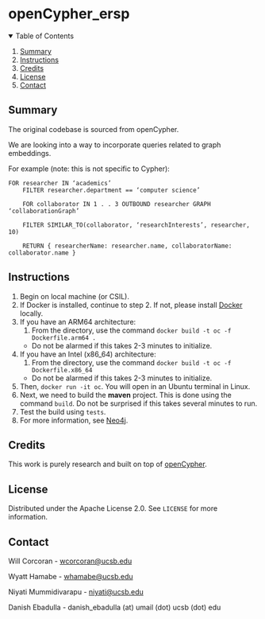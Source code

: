 # openCypher_ersp

<!-- TABLE OF CONTENTS -->
<details open="open">
  <summary>Table of Contents</summary>
  <ol>
    <li>
      <a href="#summary">Summary</a>
    </li>
    <li><a href="#instructions">Instructions</a></li>
    <li><a href="#credits">Credits</a></li>
    <li><a href="#license">License</a></li>
    <li><a href="#contact">Contact</a></li>
  </ol>
</details>

<!-- ABOUT THE PROJECT -->

## Summary

The original codebase is sourced from openCypher.

We are looking into a way to incorporate queries related to graph embeddings. 

For example (note: this is not specific to Cypher):
```
FOR researcher IN ‘academics’
	FILTER researcher.department == ‘computer science’

	FOR collaborator IN 1 . . 3 OUTBOUND researcher GRAPH ‘collaborationGraph’

	FILTER SIMILAR_TO(collaborator, ‘researchInterests’, researcher, 10)

	RETURN { researcherName: researcher.name, collaboratorName: collaborator.name }
```
<!-- Summary -->
## Instructions
1. Begin on local machine (or CSIL). 
2. If Docker is installed, continue to step 2. If not, please install [Docker](https://www.docker.com/) locally.
3. If you have an ARM64 architecture:
   1. From the directory, use the command ```docker build -t oc -f Dockerfile.arm64 .```
   - Do not be alarmed if this takes 2-3 minutes to initialize.
4. If you have an Intel (x86_64) architecture:
   1. From the directory, use the command ```docker build -t oc -f Dockerfile.x86_64```
   - Do not be alarmed if this takes 2-3 minutes to initialize.
5. Then, ```docker run -it oc```. You will open in an Ubuntu terminal in Linux.
6. Next, we need to build the **maven** project. This is done using the command ```build```. Do not be surprised if this takes several minutes to run.
7. Test the build using ```tests```.
8. For more information, see [Neo4j](https://neo4j.com/developer/contributing-code/).


<!-- Credits -->
## Credits
This work is purely research and built on top of [openCypher](https://github.com/opencypher/openCypher).

<!-- LICENSE -->
## License

Distributed under the Apache License 2.0. See `LICENSE` for more information.

<!-- CONTACT -->
## Contact

Will Corcoran - wcorcoran@ucsb.edu

Wyatt Hamabe - whamabe@ucsb.edu

Niyati Mummidivarapu - niyati@ucsb.edu

Danish Ebadulla - danish_ebadulla (at) umail (dot) ucsb (dot) edu
